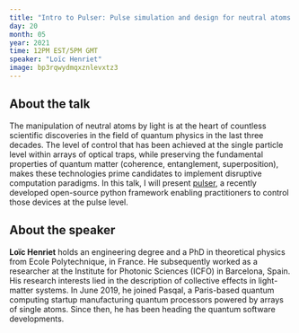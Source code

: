 ```yaml
---
title: "Intro to Pulser: Pulse simulation and design for neutral atoms by Loïc Henriet"
day: 20
month: 05
year: 2021
time: 12PM EST/5PM GMT
speaker: "Loïc Henriet"
image: bp3rqwydmqxznlevxtz3
---
```

    
      
## About the talk
    
The manipulation of neutral atoms by light is at the heart of countless scientific discoveries in the field of quantum physics in the last three decades. The level of control that has been achieved at the single particle level within arrays of optical traps, while preserving the fundamental properties of quantum matter (coherence, entanglement, superposition), makes these technologies prime candidates to implement disruptive computation paradigms. In this talk, I will present [pulser](https://github.com/pasqal-io/Pulser), a recently developed open-source python framework enabling practitioners to control those devices at the pulse level.
    
      
## About the speaker
    
**Loïc Henriet** holds an engineering degree and a PhD in theoretical physics from Ecole Polytechnique, in France. He subsequently worked as a researcher at the Institute for Photonic Sciences (ICFO) in Barcelona, Spain. His research interests lied in the description of collective effects in light-matter systems. In June 2019, he joined Pasqal, a Paris-based quantum computing startup manufacturing quantum processors powered by arrays of single atoms. Since then, he has been heading the quantum software developments.
